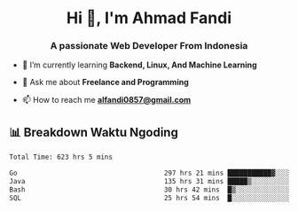 <h1 align="center">Hi 👋, I'm Ahmad Fandi</h1>
<h3 align="center">A passionate Web Developer From Indonesia</h3>

- 🌱 I’m currently learning **Backend, Linux, And Machine Learning**

- 💬 Ask me about **Freelance and Programming**

- 📫 How to reach me **<alfandi0857@gmail.com>**


## 📊 Breakdown Waktu Ngoding

<!--START_SECTION:waka-->

```txt
Total Time: 623 hrs 5 mins

Go                                     297 hrs 21 mins ███████████▓░░░░░░░░░░░░░   47.31 %
Java                                   135 hrs 31 mins █████▒░░░░░░░░░░░░░░░░░░░   21.56 %
Bash                                   30 hrs 42 mins  █▒░░░░░░░░░░░░░░░░░░░░░░░   04.89 %
SQL                                    25 hrs 54 mins  █░░░░░░░░░░░░░░░░░░░░░░░░   04.12 %
```

<!--END_SECTION:waka-->
